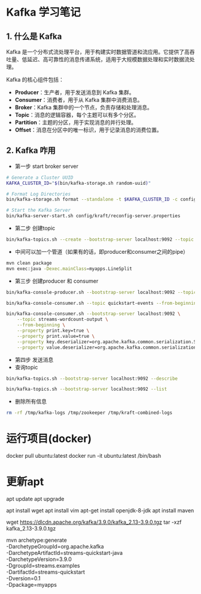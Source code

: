 # Kafka 学习笔记

## 1. 什么是 Kafka

Kafka 是一个分布式流处理平台，用于构建实时数据管道和流应用。它提供了高吞吐量、低延迟、高可靠性的消息传递系统，适用于大规模数据处理和实时数据流处理。

Kafka 的核心组件包括：

- **Producer**：生产者，用于发送消息到 Kafka 集群。
- **Consumer**：消费者，用于从 Kafka 集群中消费消息。
- **Broker**：Kafka 集群中的一个节点，负责存储和处理消息。
- **Topic**：消息的逻辑容器，每个主题可以有多个分区。
- **Partition**：主题的分区，用于实现消息的并行处理。
- **Offset**：消息在分区中的唯一标识，用于记录消息的消费位置。

## 2. Kafka 咋用

- 第一步 start broker server
```bash
# Generate a Cluster UUID
KAFKA_CLUSTER_ID="$(bin/kafka-storage.sh random-uuid)"

# Format Log Directories
bin/kafka-storage.sh format --standalone -t $KAFKA_CLUSTER_ID -c config/kraft/reconfig-server.properties

# Start the Kafka Server
bin/kafka-server-start.sh config/kraft/reconfig-server.properties
```
- 第二步 创建topic
```bash
bin/kafka-topics.sh --create --bootstrap-server localhost:9092 --topic streams-pipe-output --partitions 1 --replication-factor 1
```
- 中间可以加一个管道（如果有的话，即producer和consumer之间的pipe）
```bash
mvn clean package
mvn exec:java -Dexec.mainClass=myapps.LineSplit
```
- 第三步 创建producer 和 consumer
```bash
bin/kafka-console-producer.sh --bootstrap-server localhost:9092 --topic streams-plaintext-input

bin/kafka-console-consumer.sh --topic quickstart-events --from-beginning --bootstrap-server localhost:9092

bin/kafka-console-consumer.sh --bootstrap-server localhost:9092 \
    --topic streams-wordcount-output \
    --from-beginning \
    --property print.key=true \
    --property print.value=true \
    --property key.deserializer=org.apache.kafka.common.serialization.StringDeserializer \
    --property value.deserializer=org.apache.kafka.common.serialization.LongDeserializer
```
- 第四步 发送消息
- 查询topic
```bash
bin/kafka-topics.sh --bootstrap-server localhost:9092 --describe

bin/kafka-topics.sh --bootstrap-server localhost:9092 --list
```
- 删除所有信息
```bash
rm -rf /tmp/kafka-logs /tmp/zookeeper /tmp/kraft-combined-logs
```



 


# 运行项目(docker)
docker pull ubuntu:latest
docker run -it ubuntu:latest /bin/bash

# 更新apt
apt update
apt upgrade

apt install wget
apt install vim
apt-get install openjdk-8-jdk
apt install maven

wget https://dlcdn.apache.org/kafka/3.9.0/kafka_2.13-3.9.0.tgz
tar -xzf kafka_2.13-3.9.0.tgz

mvn archetype:generate \
-DarchetypeGroupId=org.apache.kafka \
-DarchetypeArtifactId=streams-quickstart-java \
-DarchetypeVersion=3.9.0 \
-DgroupId=streams.examples \
-DartifactId=streams-quickstart \
-Dversion=0.1 \
-Dpackage=myapps